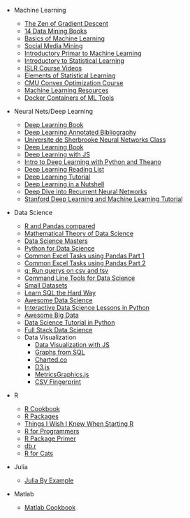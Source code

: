 * Machine Learning
    * [The Zen of Gradient Descent](http://mrtz.org/blog/the-zen-of-gradient-descent/)
    * [14 Data Mining Books](http://christonard.com/12-free-data-mining-books/)
    * [Basics of Machine Learning](http://homepages.inf.ed.ac.uk/vlavrenk/iaml.html)
    * [Social Media Mining](http://dmml.asu.edu/smm/book/)
    * [Introductory Primar to Machine Learning](http://www.toptal.com/machine-learning/machine-learning-theory-an-introductory-primer#.)
    * [Introductory to Statistical Learning](http://www-bcf.usc.edu/~gareth/ISL/ISLR%20Fourth%20Printing.pdf)
    * [ISLR Course Videos](http://www.dataschool.io/15-hours-of-expert-machine-learning-videos/)
    * [Elements of Statistical Learning](http://statweb.stanford.edu/~tibs/ElemStatLearn/printings/ESLII_print10.pdf)
    * [CMU Convex Optimization Course](http://www.stat.cmu.edu/~ryantibs/convexopt/#videos)
    * [Machine Learning Resources](http://www.startup.ml/resources)
    * [Docker Containers of ML Tools](https://github.com/StartupML/jetpack)
  
* Neural Nets/Deep Learning
    * [Deep Learning Book](http://neuralnetworksanddeeplearning.com/index.html)
    * [Deep Learning Annotated Bibliography](http://memkite.com/deep-learning-bibliography/#zhou2014deep)
    * [Universite de Sherbrooke Neural Networks Class](https://www.youtube.com/playlist?list=PL6Xpj9I5qXYEcOhn7TqghAJ6NAPrNmUBH)
    * [Deep Learning Book](http://www.iro.umontreal.ca/~bengioy/dlbook/)
    * [Deep Learning with JS](http://cs.stanford.edu/people/karpathy/convnetjs/index.html)
    * [Intro to Deep Learning with Python and Theano](https://www.youtube.com/watch?v=S75EdAcXHKk)
    * [Deep Learning Reading List](http://jmozah.github.io/links/)
    * [Deep Learning Tutorial](http://deeplearning.net/tutorial/)
    * [Deep Learning in a Nutshell](http://nikhilbuduma.com/2014/12/29/deep-learning-in-a-nutshell/)
    * [Deep Dive into Recurrent Neural Networks](http://nikhilbuduma.com/2015/01/11/a-deep-dive-into-recurrent-neural-networks/)
    * [Stanford Deep Learning and Machine Learning Tutorial](http://ufldl.stanford.edu/tutorial/)

* Data Science
  * [R and Pandas compared](https://github.com/datacarpentry/datacarpentry/blob/master/cheatsheets/R_pandas_compare.md)
  * [Mathematical Theory of Data Science](https://research.microsoft.com/en-US/people/kannan/book-no-solutions-aug-21-2014.pdf)
  * [Data Science Masters](http://datasciencemasters.org/)
  * [Python for Data Science](http://twiecki.github.io/blog/2014/11/18/python-for-data-science/)
  * [Common Excel Tasks using Pandas Part 1](http://pbpython.com/excel-pandas-comp.html)
  * [Common Excel Tasks using Pandas Part 2](http://pbpython.com/excel-pandas-comp-2.html)
  * [q: Run querys on csv and tsv](https://github.com/harelba/q)
  * [Command Line Tools for Data Science](http://jeroenjanssens.com/2013/09/19/seven-command-line-tools-for-data-science.html)
  * [Small Datasets](https://github.com/dariusk/corpora)
  * [Learn SQL the Hard Way](http://sql.learncodethehardway.org/)
  * [Awesome Data Science](https://github.com/okulbilisim/awesome-datascience)
  * [Interactive Data Science Lessons in Python](https://dataquest.io/)
  * [Awesome Big Data](https://github.com/onurakpolat/awesome-bigdata)
  * [Data Science Tutorial in Python](http://blog.yhathq.com/posts/data-science-in-python-tutorial.html)
  * [Full Stack Data Science](https://github.com/jackgolding/FullStackDataAnalysis)
  * Data Visualization
    * [Data Visualization with JS](http://jsdatav.is/intro.html)
  	* [Graphs from SQL](http://fnordmetric.io/examples/)
	* [Charted.co](https://github.com/mikesall/charted)
	* [D3.js](http://d3js.org/)
	* [MetricsGraphics.js](http://metricsgraphicsjs.org/)
	* [CSV Fingerprint](http://setosa.io/blog/2014/08/03/csv-fingerprints/)

* R
    * [R Cookbook](http://www.cookbook-r.com/)
    * [R Packages](http://r-pkgs.had.co.nz/)
    * [Things I Wish I Knew When Starting R](http://reganmian.net/blog/2014/10/14/starting-data-analysiswrangling-with-r-things-i-wish-id-been-told/)
    * [R for Programmers](http://www.johndcook.com/blog/r_language_for_programmers/)
    * [R Package Primer](http://kbroman.org/pkg_primer/)
    * [db.r](https://github.com/yhat/db.r)
    * [R for Cats](http://rforcats.net/)

* Julia
    * [Julia By Example](http://www.scolvin.com/juliabyexample/)

* Matlab
    * [Matlab Cookbook](http://wiki.stdout.org/matlabcookbook/)
